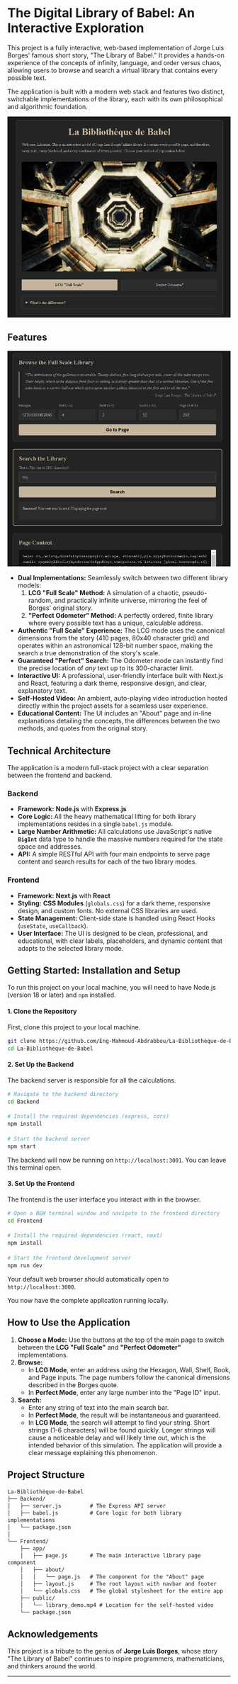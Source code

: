 # The Digital Library of Babel: An Interactive Exploration

This project is a fully interactive, web-based implementation of Jorge Luis Borges' famous short story, "The Library of Babel." It provides a hands-on experience of the concepts of infinity, language, and order versus chaos, allowing users to browse and search a virtual library that contains every possible text.

The application is built with a modern web stack and features two distinct, switchable implementations of the library, each with its own philosophical and algorithmic foundation.

![Project Screenshot](Assets/Main.png) 

## Features

![Project Screenshot](Assets/Use.png) 

*   **Dual Implementations:** Seamlessly switch between two different library models:
    1.  **LCG "Full Scale" Method:** A simulation of a chaotic, pseudo-random, and practically infinite universe, mirroring the feel of Borges' original story.
    2.  **"Perfect Odometer" Method:** A perfectly ordered, finite library where every possible text has a unique, calculable address.
*   **Authentic "Full Scale" Experience:** The LCG mode uses the canonical dimensions from the story (410 pages, 80x40 character grid) and operates within an astronomical 128-bit number space, making the search a true demonstration of the story's scale.
*   **Guaranteed "Perfect" Search:** The Odometer mode can instantly find the precise location of *any* text up to its 300-character limit.
*   **Interactive UI:** A professional, user-friendly interface built with Next.js and React, featuring a dark theme, responsive design, and clear, explanatory text.
*   **Self-Hosted Video:** An ambient, auto-playing video introduction hosted directly within the project assets for a seamless user experience.
*   **Educational Content:** The UI includes an "About" page and in-line explanations detailing the concepts, the differences between the two methods, and quotes from the original story.


## Technical Architecture

The application is a modern full-stack project with a clear separation between the frontend and backend.

### Backend

*   **Framework:** **Node.js** with **Express.js**
*   **Core Logic:** All the heavy mathematical lifting for both library implementations resides in a single `babel.js` module.
*   **Large Number Arithmetic:** All calculations use JavaScript's native **`BigInt`** data type to handle the massive numbers required for the state space and addresses.
*   **API:** A simple RESTful API with four main endpoints to serve page content and search results for each of the two library modes.

### Frontend

*   **Framework:** **Next.js** with **React**
*   **Styling:** **CSS Modules** (`globals.css`) for a dark theme, responsive design, and custom fonts. No external CSS libraries are used.
*   **State Management:** Client-side state is handled using React Hooks (`useState`, `useCallback`).
*   **User Interface:** The UI is designed to be clean, professional, and educational, with clear labels, placeholders, and dynamic content that adapts to the selected library mode.

## Getting Started: Installation and Setup

To run this project on your local machine, you will need to have Node.js (version 18 or later) and `npm` installed.

#### 1. Clone the Repository

First, clone this project to your local machine.
```bash
git clone https://github.com/Eng-Mahmoud-Abdrabbou/La-Bibliothèque-de-Babel.git
cd La-Bibliothèque-de-Babel
```

#### 2. Set Up the Backend

The backend server is responsible for all the calculations.
```bash
# Navigate to the backend directory
cd Backend

# Install the required dependencies (express, cors)
npm install

# Start the backend server
npm start
```
The backend will now be running on `http://localhost:3001`. You can leave this terminal open.

#### 3. Set Up the Frontend

The frontend is the user interface you interact with in the browser.
```bash
# Open a NEW terminal window and navigate to the frontend directory
cd Frontend

# Install the required dependencies (react, next)
npm install

# Start the frontend development server
npm run dev
```
Your default web browser should automatically open to `http://localhost:3000`.

You now have the complete application running locally.

## How to Use the Application

1.  **Choose a Mode:** Use the buttons at the top of the main page to switch between the **LCG "Full Scale"** and **"Perfect Odometer"** implementations.
2.  **Browse:**
    *   In **LCG Mode**, enter an address using the Hexagon, Wall, Shelf, Book, and Page inputs. The page numbers follow the canonical dimensions described in the Borges quote.
    *   In **Perfect Mode**, enter any large number into the "Page ID" input.
3.  **Search:**
    *   Enter any string of text into the main search bar.
    *   In **Perfect Mode**, the result will be instantaneous and guaranteed.
    *   In **LCG Mode**, the search will attempt to find your string. Short strings (1-6 characters) will be found quickly. Longer strings will cause a noticeable delay and will likely time out, which is the intended behavior of this simulation. The application will provide a clear message explaining this phenomenon.

## Project Structure

```
La-Bibliothèque-de-Babel
├── Backend/
│   ├── server.js         # The Express API server
│   ├── babel.js          # Core logic for both library implementations
│   └── package.json
│
└── Frontend/
    ├── app/
    │   ├── page.js       # The main interactive library page component
    │   ├── about/
    │   │   └── page.js   # The component for the "About" page
    │   ├── layout.js     # The root layout with navbar and footer
    │   └── globals.css   # The global stylesheet for the entire app
    ├── public/
    │   └── library_demo.mp4 # Location for the self-hosted video
    └── package.json
```

## Acknowledgements

This project is a tribute to the genius of **Jorge Luis Borges**, whose story "The Library of Babel" continues to inspire programmers, mathematicians, and thinkers around the world.

---
